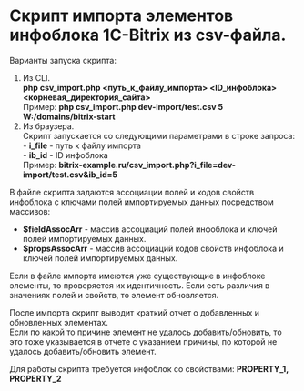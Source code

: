 # Скрипт импорта элементов инфоблока 1C-Bitrix из csv-файла.

Варианты запуска скрипта:
1. Из CLI.<br>
**php csv_import.php <путь_к_файлу_импорта> <ID_инфоблока> <корневая_директория_сайта><br>**
Пример: **php csv_import.php dev-import/test.csv 5 W:/domains/bitrix-start**
2. Из браузера.<br>
Скрипт запускается со следующими параметрами в строке запроса:<br>
   \- **i_file** - путь к файлу импорта<br>
   \- **ib_id** - ID инфоблока<br>
Пример: **bitrix-example.ru/csv_import.php?i_file=dev-import/test.csv&ib_id=5**

В файле скрипта задаются ассоциации полей и кодов свойств инфоблока с ключами полей импортируемых данных посредством массивов:<br>
- **$fieldAssocArr** - массив ассоциаций полей инфоблока и ключей полей импортируемых данных.<br>
- **$propsAssocArr** - массив ассоциаций кодов свойств инфоблока и ключей полей импортируемых данных.

Если в файле импорта имеются уже существующие в инфоблоке элементы, то проверяется их идентичность. Если есть различия в значениях полей и свойств, то элемент обновляется.<br>

После импорта скрипт выводит краткий отчет о добавленных и обновленных элементах.<br>
Если по какой то причине элемент не удалось добавить/обновить, то это тоже указывается в отчете с указанием причины, по которой не удалось добавить/обновить элемент.

Для работы скрипта требуется инфоблок со свойствами: **PROPERTY_1, PROPERTY_2**
